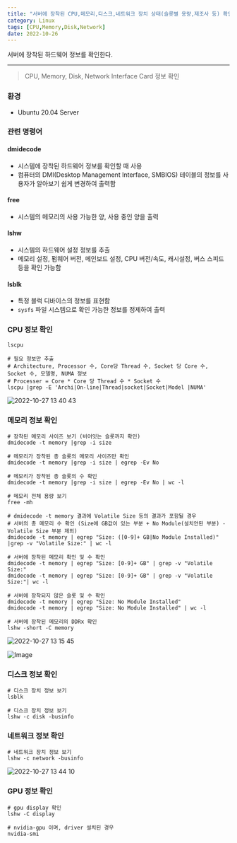 ```yaml
---
title: "서버에 장착된 CPU,메모리,디스크,네트워크 장치 상태(슬롯별 용량,제조사 등) 확인하기"
category: Linux
tags: [CPU,Memory,Disk,Network]
date: 2022-10-26
---
```


서버에 장착된 하드웨어 정보를 확인한다.

------  

> CPU, Memory, Disk, Network Interface Card 정보 확인  

### 환경
- Ubuntu 20.04 Server

### 관련 명령어  

#### dmidecode
- 시스템에 장착된 하드웨어 정보를 확인할 때 사용
- 컴퓨터의 DMI(Desktop Management Interface, SMBIOS) 테이블의 정보를 사용자가 알아보기 쉽게 변경하여 출력함  

#### free
- 시스템의 메모리의 사용 가능한 양, 사용 중인 양을 출력

#### lshw
- 시스템의 하드웨어 설정 정보를 추출
- 메모리 설정, 펌웨어 버전, 메인보드 설정, CPU 버전/속도, 캐시설정, 버스 스피드 등을 확인 가능함

#### lsblk
- 특정 블럭 디바이스의 정보를 표현함
- `sysfs` 파일 시스템으로 확인 가능한 정보를 정제하여 출력


### CPU 정보 확인
```shell
lscpu

# 필요 정보만 추출
# Architecture, Processor 수, Core당 Thread 수, Socket 당 Core 수, Socket 수, 모델명, NUMA 정보
# Processer = Core * Core 당 Thread 수 * Socket 수
lscpu |grep -E 'Archi|On-line|Thread|socket|Socket|Model |NUMA'
```

![2022-10-27 13 40 43](https://user-images.githubusercontent.com/76153041/198193272-fca3526b-c86a-4dc6-a1ac-a958f9d9cc3b.png)  


### 메모리 정보 확인

```shell
# 장착된 메모리 사이즈 보기 (비어잇는 슬롯까지 확인)
dmidecode -t memory |grep -i size

# 메모리가 장착된 총 슬롯의 메모리 사이즈만 확인
dmidecode -t memory |grep -i size | egrep -Ev No

# 메모리가 장착된 총 슬롯의 수 확인
dmidecode -t memory |grep -i size | egrep -Ev No | wc -l

# 메모리 전체 용량 보기
free -mh

# dmidecode -t memory 결과에 Volatile Size 등의 결과가 포함될 경우
# 서버의 총 메모리 수 확인 (Size에 GB값이 있는 부분 + No Module(설치안된 부분) - Volatile Size 부분 제외)
dmidecode -t memory | egrep "Size: ([0-9]+ GB|No Module Installed)" |grep -v "Volatile Size:" | wc -l

# 서버에 장착된 메모리 확인 및 수 확인
dmidecode -t memory | egrep "Size: [0-9]+ GB" | grep -v "Volatile Size:"
dmidecode -t memory | egrep "Size: [0-9]+ GB" | grep -v "Volatile Size:"| wc -l

# 서버에 장착되지 않은 슬롯 및 수 확인
dmidecode -t memory | egrep "Size: No Module Installed"
dmidecode -t memory | egrep "Size: No Module Installed" | wc -l

# 서버에 장착된 메모리의 DDRx 확인
lshw -short -C memory
```

![2022-10-27 13 15 45](https://user-images.githubusercontent.com/76153041/198190125-d0cf6441-4bc3-4acd-b5eb-f4c6acc96fc2.png)  

![Image](https://github.com/user-attachments/assets/b2c2a9da-4365-492d-9336-4db4f0f57e2a)


### 디스크 정보 확인

```shell
# 디스크 장치 정보 보기
lsblk 

# 디스크 장치 정보 보기
lshw -c disk -businfo
```

### 네트워크 정보 확인  

```shell
# 네트워크 장치 정보 보기
lshw -c network -businfo
```

![2022-10-27 13 44 10](https://user-images.githubusercontent.com/76153041/198193433-2e10005b-9618-4583-a2af-9b49607e5d90.png)


### GPU 정보 확인

```shell
# gpu display 확인
lshw -C display

# nvidia-gpu 이며, driver 설치된 경우
nvidia-smi
```